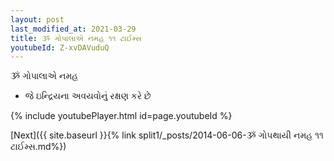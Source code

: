 ```yaml
---
layout: post
last_modified_at: 2021-03-29
title: ૐ ગોપાલાએ નમહ ૧૧ ટાઈમ્સ
youtubeId: Z-xvDAVuduQ
---
```

 
 
 ૐ ગોપાલાએ નમહ  
 
 -  જે ઇન્દ્રિયના અવયવોનું રક્ષણ કરે છે 
 
  
 
  
 
 
 
 
 
 


{% include youtubePlayer.html id=page.youtubeId %}
 
[Next]({{ site.baseurl }}{% link  split1/_posts/2014-06-06-ૐ ગોપથાયી નમહ ૧૧ ટાઈમ્સ.md%})
 
